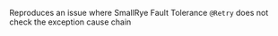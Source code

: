 Reproduces an issue where SmallRye Fault Tolerance `@Retry` does not check the exception cause chain